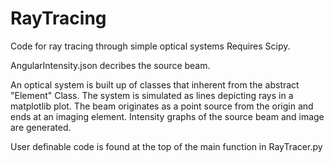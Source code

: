 # RayTracing
Code for ray tracing through simple optical systems
Requires Scipy.

AngularIntensity.json decribes the source beam.

An optical system is built up of classes that inherent from the abstract "Element" Class.
The system is simulated as lines depicting rays in a matplotlib plot.
The beam originates as a point source from the origin and ends at an 
imaging element. Intensity graphs of the source beam and image are generated.

User definable code is found at the top of the main function in RayTracer.py
